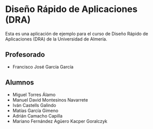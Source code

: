 # Diseño Rápido de Aplicaciones (DRA)

Esta es una aplicación de ejemplo para el curso de Diseño Rápido de Aplicaciones (DRA) de la Universidad de Almería.

## Profesorado
* Francisco José García García

## Alumnos
* Miguel Torres Álamo
* Manuel David Montesinos Navarrete
* Iván Castells Galindo
* Matías García Gimeno
* Adrián Camacho Capilla
* Mariano Fernández Agüero
Kacper Goralczyk
